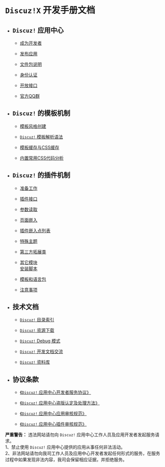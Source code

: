 # `Discuz!X` 开发手册文档
- ## `Discuz!` 应用中心

    - [成为开发者](?ac=document&page=faq)

    - [发布应用](?ac=document&page=faq_addon)

    - [文件包说明](?ac=document&page=faq_zip)

    - [身份认证](?ac=document&page=faq_certification)

    - [开放接口](?ac=document&page=faq_api)

    - [官方QQ群](?ac=document&page=qqgroup)


- ## `Discuz!` 的模板机制

    - [模板风格创建](?ac=document&page=dev_template)

    - [`Discuz!` 模板解析语法](?ac=document&page=template_coderule)

    - [模板缓存与CSS缓存](?ac=document&page=template_css)

    - [内置常用CSS代码分析 ](?ac=document&page=template_sample)


- ## `Discuz!` 的插件机制

    - [准备工作](?ac=document&page=dev_plugin)

    - [插件接口](?ac=document&page=plugin_module)

    - [参数读取](?ac=document&page=plugin_vars)

    - [页面嵌入](?ac=document&page=plugin_hook)

    - [插件嵌入点列表](?ac=document&page=plugin_hooklist)

    - [特殊主题](?ac=document&page=plugin_specialthread)

    - [第三方拓展类](?ac=document&page=plugin_classes)

    - [其它模块](?ac=document&page=plugin_other_module)  
[安装脚本](?ac=document&page=plugin_install)

    - [模板和语言包](?ac=document&page=plugin_language)

    - [注意事项](?ac=document&page=plugin_notice)


- ## 技术文档

    - [`Discuz!` 目录索引](?ac=document&page=dir_index)

    - [`Discuz!` 资源下载](?ac=document&page=download)

    - [`Discuz!` Debug 模式](?ac=document&page=debug)

    - [`Discuz!` 开发文档交流](https://www.dismall.com/forum-49-1.html)

    - [`Discuz!` 资料库](https://addon.dismall.com/library/)


- ## 协议条款

    - [《`Discuz!` 应用中心开发者服务协议》](?ac=document&page=agreement)

    - [《`Discuz!` 应用中心盗版认定及处理方法》](?ac=document&page=piracy)

    - [《`Discuz!` 应用中心应用审核规范》](?ac=document&page=audit)

    - [《`Discuz!` 应用中心插件审核规范》](?ac=document&page=audit_plugin)



**严重警告：** 违法网站请勿向 `Discuz!` 应用中心工作人员及应用开发者发起服务请求。  
 1、禁止使用 `Discuz!` 应用中心提供的应用从事任何非法活动。  
 2、非法网站请勿向我司工作人员及应用中心开发者发起任何形式的服务，在服务过程中如果发现非法内容，我司会保留相应证据，并拒绝服务。

